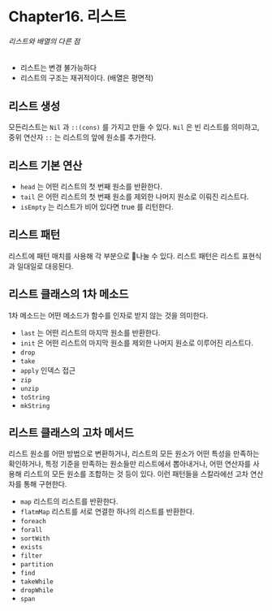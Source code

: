 # Chapter16. 리스트

###### 리스트와 배열의 다른 점
- 리스트는 변경 불가능하다
- 리스트의 구조는 재귀적이다. (배열은 평면적)

## 리스트 생성
모든리스트는 `Nil` 과 `::(cons)` 를 가지고 만들 수 있다.
`Nil` 은 빈 리스트를 의미하고, 중위 연산자 `::` 는 리스트의 앞에 원소를 추가한다.

## 리스트 기본 연산
- `head` 는 어떤 리스트의 첫 번째 원소를 반환한다.
- `tail` 은 어떤 리스트의 첫 번째 원소를 제외한 나머지 원소로 이뤄진 리스트다.
- `isEmpty` 는 리스트가 비어 있다면 true 를 리턴한다.

## 리스트 패턴
리스트에 패턴 매치를 사용해 각 부분으로 나눌 수 있다. 리스트 패턴은 리스트 표현식과 일대일로 대응된다.

## 리스트 클래스의 1차 메소드
1차 메소드는 어떤 메소드가 함수를 인자로 받지 않는 것을 의미한다.

- `last` 는 어떤 리스트의 마지막 원소를 반환한다.
- `init` 은 어떤 리스트의 마지막 원소를 제외한 나머지 원소로 이루어진 리스트다.
- `drop`
- `take`
- `apply` 인덱스 접근
- `zip`
- `unzip`
- `toString`
- `mkString`

## 리스트 클래스의 고차 메서드

리스트 원소를 어떤 방법으로 변환하거나, 리스트의 모든 원소가 어떤 특성을 만족하는 확인하거나, 특정 기준을 만족하는 원소들만 리스트에서 뽑아내거나, 어떤 연산자를 사용해 리스트의 모든 원소를 조합하는 것 등이 있다. 이런 패턴들을 스칼라에선 고차 연산자를 통해 구현한다.

- `map` 리스트의 리스트를 반환한다.
- `flatmMap` 리스트를 서로 연결한 하나의 리스트를 반환한다.
- `foreach`
- `forall`
- `sortWith`
- `exists`
- `filter`
- `partition`
- `find`
- `takeWhile`
- `dropWhile`
- `span`
